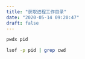 ```yaml
---
title: "获取进程工作目录"
date: "2020-05-14 09:20:47"
draft: false
---
```

```bash
pwdx pid
```

```bash
lsof -p pid | grep cwd
```

